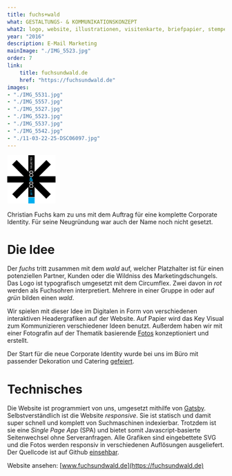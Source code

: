 ```yaml
---
title: fuchs+wald
what: GESTALTUNGS- & KOMMUNIKATIONSKONZEPT
what2: logo, website, illustrationen, visitenkarte, briefpapier, stempel, t-shirt
year: "2016"
description: E-Mail Marketing
mainImage: "./IMG_5523.jpg"
order: 7
link: 
    title: fuchsundwald.de
    href: "https://fuchsundwald.de"
images:
- "./IMG_5531.jpg"
- "./IMG_5557.jpg"
- "./IMG_5527.jpg"
- "./IMG_5523.jpg"
- "./IMG_5537.jpg"
- "./IMG_5542.jpg"
- "./11-03-22-25-DSC06097.jpg"
---
```


<a target="_blank" class="blank-link" href="https://twitter.com/volligohne/status/862955898913918977">
<img title="CO&CO SELECTED" src="co-und-co-selected-cyan2017.svg" style="width: 7rem"/>
</a>

Christian Fuchs kam zu uns mit dem Auftrag für eine komplette Corporate Identity. Für seine Neugründung war auch der Name noch nicht gesetzt.

# Die Idee
Der *fuchs* tritt zusammen mit dem *wald* auf, welcher Platzhalter ist für einen potenziellen Partner, Kunden oder die Wildniss des Marketingdschungels. Das Logo ist typografisch umgesetzt mit dem Circumflex. Zwei davon in *rot* werden als Fuchsohren interpretiert. Mehrere in einer Gruppe in oder auf *grün* bilden einen *wald*.

Wir spielen mit dieser Idee im Digitalen in Form von verschiedenen interaktiven Headergrafiken auf der Website. Auf Papier wird das Key Visual zum Kommunizieren verschiedener Ideen benutzt. Außerdem haben wir mit einer Fotografin auf der Thematik basierende [Fotos](/neuigkeiten/fotos-fuchs/) konzeptioniert und erstellt.

Der Start für die neue Corporate Identity wurde bei uns im Büro mit passender Dekoration und Catering [gefeiert](/neuigkeiten/fuchs-launch/).

# Technisches
Die Website ist programmiert von uns, umgesetzt mithilfe von [Gatsby](https://github.com/gatsbyjs/gatsby). Selbstverständlich ist die Website *responsive*. Sie ist statisch und damit super schnell und komplett von Suchmaschinen indexierbar. Trotzdem ist sie eine *Single Page App* (SPA) und bietet somit Javascript-basierte Seitenwechsel ohne Serveranfragen. Alle Grafiken sind eingebettete SVG und die Fotos werden responsiv in verschiedenen Auflösungen ausgeliefert. Der Quellcode ist auf Github [einsehbar](https://github.com/timurc/cf-website).

Website ansehen: [www.fuchsundwald.de](https://fuchsundwald.de)